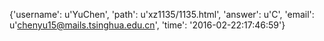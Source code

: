 {'username': u'YuChen', 'path': u'xz1135/1135.html', 'answer': u'C', 'email': u'chenyu15@mails.tsinghua.edu.cn', 'time': '2016-02-22:17:46:59'}